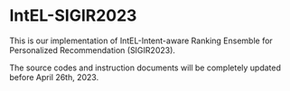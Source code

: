 # IntEL-SIGIR2023
This is our implementation of IntEL-Intent-aware Ranking Ensemble for Personalized Recommendation (SIGIR2023).

The source codes and instruction documents will be completely updated before April 26th, 2023.
